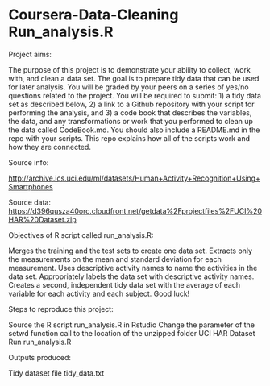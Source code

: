 # Coursera-Data-Cleaning Run_analysis.R

Project aims:

The purpose of this project is to demonstrate your ability to collect, work with, and clean a data set. The goal is to prepare tidy data that can be used for later analysis. You will be graded by your peers on a series of yes/no questions related to the project. You will be required to submit: 1) a tidy data set as described below, 2) a link to a Github repository with your script for performing the analysis, and 3) a code book that describes the variables, the data, and any transformations or work that you performed to clean up the data called CodeBook.md. You should also include a README.md in the repo with your scripts. This repo explains how all of the scripts work and how they are connected.

Source info:

http://archive.ics.uci.edu/ml/datasets/Human+Activity+Recognition+Using+Smartphones

Source data:
https://d396qusza40orc.cloudfront.net/getdata%2Fprojectfiles%2FUCI%20HAR%20Dataset.zip

Objectives of R script called run_analysis.R:

Merges the training and the test sets to create one data set.
Extracts only the measurements on the mean and standard deviation for each measurement.
Uses descriptive activity names to name the activities in the data set.
Appropriately labels the data set with descriptive activity names.
Creates a second, independent tidy data set with the average of each variable for each activity and each subject.
Good luck!

Steps to reproduce this project:

Source the R script run_analysis.R in Rstudio
Change the parameter of the setwd function call to the location of the unzipped folder UCI HAR Dataset 
Run run_analysis.R 

Outputs produced:

Tidy dataset file tidy_data.txt
